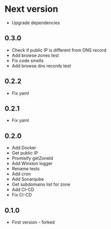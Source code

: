 # Next version
+ Upgrade dependencies

## 0.3.0
+ Check if public IP is different from DNS record
+ Add browse zones test
+ Fix code smells
+ Add browse dns records test

## 0.2.2
+ Fix yaml

## 0.2.1
+ Fix yaml

## 0.2.0
+ Add Docker
+ Get public IP
+ Promisify getZoneId
+ Add Winston logger
+ Rename tests
+ Add cron
+ Add Sonarqube
+ Get subdomains list for zone
+ Add CI-CD
+ Fix CI-CD

## 0.1.0
+ First version - forked